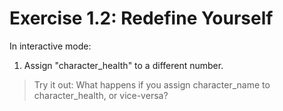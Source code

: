 # Exercise 1.2: Redefine Yourself
In interactive mode:
1. Assign "character_health" to a different number.

> Try it out: What happens if you assign character_name to character_health, or vice-versa?